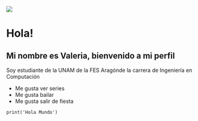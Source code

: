 ![](https://64.media.tumblr.com/449fd85571ca61874e09d2facf044910/tumblr_ppnqgucgQx1twnsr0_1280.jpg)
# Hola!

## Mi nombre es Valeria, bienvenido a mi perfil

Soy estudiante de la UNAM de la FES Aragónde la carrera de Ingeniería en Computación

* Me gusta ver series
* Me gusta bailar 
* Me gusta salir de fiesta


```
print('Hola Mundo')
```
